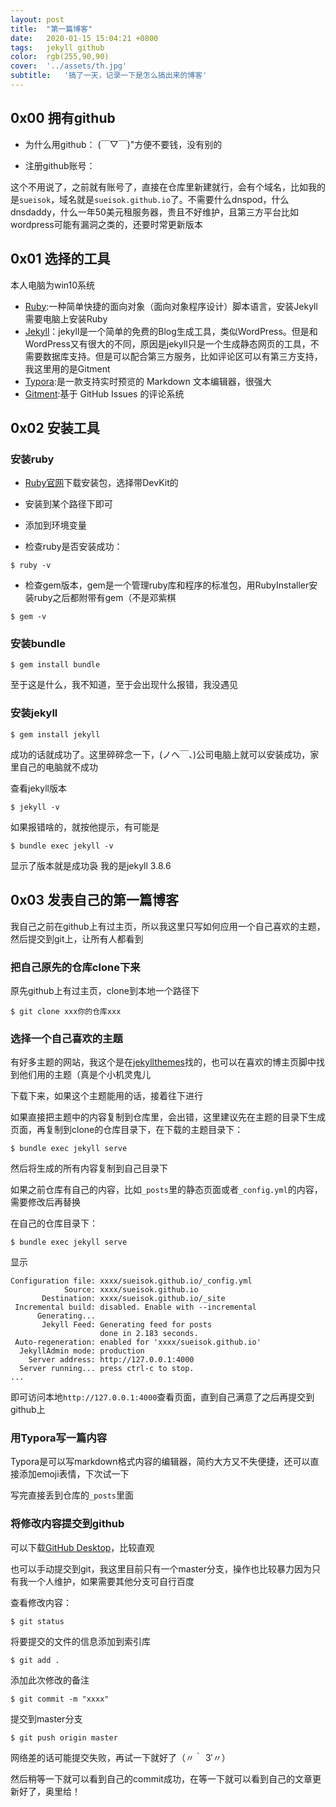```yaml
---
layout:	post
title:	"第一篇博客"
date:	2020-01-15 15:04:21 +0800
tags:	jekyll github
color:	rgb(255,90,90)
cover:	'../assets/th.jpg'
subtitle:	'搞了一天，记录一下是怎么搞出来的博客'
---
```


## 0x00 拥有github
- 为什么用github：
(￣▽￣)"方便不要钱，没有别的

- 注册github账号：

这个不用说了，之前就有账号了，直接在仓库里新建就行，会有个域名，比如我的是`sueisok`，域名就是`sueisok.github.io`了。不需要什么dnspod，什么dnsdaddy，什么一年50美元租服务器，贵且不好维护，且第三方平台比如wordpress可能有漏洞之类的，还要时常更新版本

## 0x01 选择的工具

本人电脑为win10系统

- [Ruby][ruby]:一种简单快捷的面向对象（面向对象程序设计）脚本语言，安装Jekyll需要电脑上安装Ruby
- [Jekyll][jekyll]：jekyll是一个简单的免费的Blog生成工具，类似WordPress。但是和WordPress又有很大的不同，原因是jekyll只是一个生成静态网页的工具，不需要数据库支持。但是可以配合第三方服务，比如评论区可以有第三方支持，我这里用的是Gitment
- [Typora][typora]:是一款支持实时预览的 Markdown 文本编辑器，很强大
- [Gitment][gitment]:基于 GitHub Issues 的评论系统


[ruby]:https://rubyinstaller.org/downloads/
[jekyll]:http://jekyllcn.com/
[typora]:https://typora.io/
[gitment]:https://github.com/imsun/gitment

## 0x02 安装工具

### 安装ruby

- [Ruby官网][ruby]下载安装包，选择带DevKit的

- 安装到某个路径下即可

- 添加到环境变量

- 检查ruby是否安装成功：

```
$ ruby -v
```
- 检查gem版本，gem是一个管理ruby库和程序的标准包，用RubyInstaller安装ruby之后都附带有gem（不是邓紫棋

```
$ gem -v
```
### 安装bundle

```
$ gem install bundle
```

至于这是什么，我不知道，至于会出现什么报错，我没遇见

### 安装jekyll

```
$ gem install jekyll
```

成功的话就成功了。这里碎碎念一下，(ノへ￣、)公司电脑上就可以安装成功，家里自己的电脑就不成功

查看jekyll版本

```
$ jekyll -v
```

如果报错啥的，就按他提示，有可能是

```
$ bundle exec jekyll -v
```

显示了版本就是成功袅 我的是jekyll 3.8.6 



## 0x03 发表自己的第一篇博客

我自己之前在github上有过主页，所以我这里只写如何应用一个自己喜欢的主题，然后提交到git上，让所有人都看到

### 把自己原先的仓库clone下来

原先github上有过主页，clone到本地一个路径下

```
$ git clone xxx你的仓库xxx
```

### 选择一个自己喜欢的主题

有好多主题的网站，我这个是在[jekyllthemes][jekyllthemes]找的，也可以在喜欢的博主页脚中找到他们用的主题（真是个小机灵鬼儿

[jekyllthemes]:http://jekyllthemes.org/

下载下来，如果这个主题能用的话，接着往下进行

如果直接把主题中的内容复制到仓库里，会出错，这里建议先在主题的目录下生成页面，再复制到clone的仓库目录下，在下载的主题目录下：

```
$ bundle exec jekyll serve
```

然后将生成的所有内容复制到自己目录下

如果之前仓库有自己的内容，比如`_posts`里的静态页面或者`_config.yml`的内容，需要修改后再替换

在自己的仓库目录下：

```
$ bundle exec jekyll serve
```

显示

```
Configuration file: xxxx/sueisok.github.io/_config.yml
            Source: xxxx/sueisok.github.io
       Destination: xxxx/sueisok.github.io/_site
 Incremental build: disabled. Enable with --incremental
      Generating...
       Jekyll Feed: Generating feed for posts
                    done in 2.183 seconds.
 Auto-regeneration: enabled for 'xxxx/sueisok.github.io'
  JekyllAdmin mode: production
    Server address: http://127.0.0.1:4000
  Server running... press ctrl-c to stop.
...
```

即可访问本地`http://127.0.0.1:4000`查看页面，直到自己满意了之后再提交到github上

### 用Typora写一篇内容

Typora是可以写markdown格式内容的编辑器，简约大方又不失便捷，还可以直接添加emoji表情，下次试一下

写完直接丢到仓库的`_posts`里面

### 将修改内容提交到github

可以下载[GitHub Desktop][githubdesktop]，比较直观

[githubdesktop]:https://desktop.github.com/

也可以手动提交到git，我这里目前只有一个master分支，操作也比较暴力因为只有我一个人维护，如果需要其他分支可自行百度

查看修改内容：

```
$ git status
```

将要提交的文件的信息添加到索引库

```
$ git add .
```

添加此次修改的备注

```
$ git commit -m "xxxx"
```

提交到master分支

```
$ git push origin master
```

网络差的话可能提交失败，再试一下就好了（〃｀ 3′〃）



然后稍等一下就可以看到自己的commit成功，在等一下就可以看到自己的文章更新好了，奥里给！